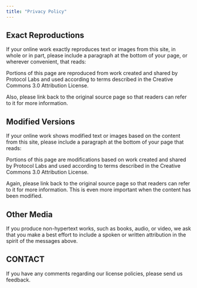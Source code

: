 ```yaml
---
title: "Privacy Policy"
---
```


## Exact Reproductions

If your online work exactly reproduces text or images from this site, in whole or in part, please include a paragraph at the bottom of your page, or wherever convenient, that reads:

Portions of this page are reproduced from work created and shared by Protocol Labs and used according to terms described in the Creative Commons 3.0 Attribution License.

Also, please link back to the original source page so that readers can refer to it for more information.

## Modified Versions
If your online work shows modified text or images based on the content from this site, please include a paragraph at the bottom of your page that reads:

Portions of this page are modifications based on work created and shared by Protocol Labs and used according to terms described in the Creative Commons 3.0 Attribution License.

Again, please link back to the original source page so that readers can refer to it for more information. This is even more important when the content has been modified.

## Other Media
If you produce non-hypertext works, such as books, audio, or video, we ask that you make a best effort to include a spoken or written attribution in the spirit of the messages above.

## CONTACT
If you have any comments regarding our license policies, please send us feedback.
